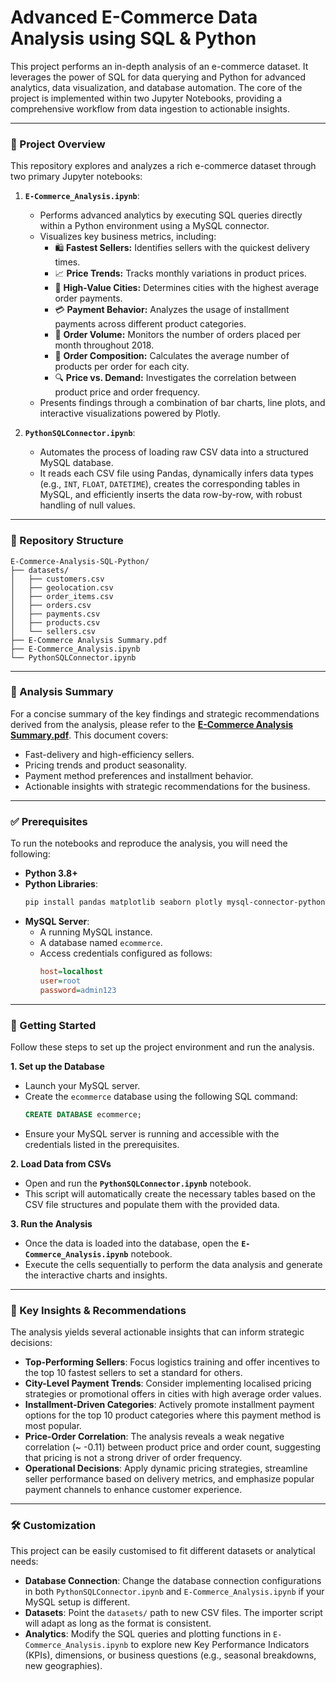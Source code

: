 # Advanced E-Commerce Data Analysis using SQL & Python

This project performs an in-depth analysis of an e-commerce dataset. It leverages the power of SQL for data querying and Python for advanced analytics, data visualization, and database automation. The core of the project is implemented within two Jupyter Notebooks, providing a comprehensive workflow from data ingestion to actionable insights.

---

### 🧠 Project Overview

This repository explores and analyzes a rich e-commerce dataset through two primary Jupyter notebooks:

1.  **`E-Commerce_Analysis.ipynb`**:
    * Performs advanced analytics by executing SQL queries directly within a Python environment using a MySQL connector.
    * Visualizes key business metrics, including:
        * 🛍️ **Fastest Sellers:** Identifies sellers with the quickest delivery times.
        * 📈 **Price Trends:** Tracks monthly variations in product prices.
        * 🌆 **High-Value Cities:** Determines cities with the highest average order payments.
        * 💳 **Payment Behavior:** Analyzes the usage of installment payments across different product categories.
        * 📅 **Order Volume:** Monitors the number of orders placed per month throughout 2018.
        * 🧮 **Order Composition:** Calculates the average number of products per order for each city.
        * 🔍 **Price vs. Demand:** Investigates the correlation between product price and order frequency.
    * Presents findings through a combination of bar charts, line plots, and interactive visualizations powered by Plotly.

2.  **`PythonSQLConnector.ipynb`**:
    * Automates the process of loading raw CSV data into a structured MySQL database.
    * It reads each CSV file using Pandas, dynamically infers data types (e.g., `INT`, `FLOAT`, `DATETIME`), creates the corresponding tables in MySQL, and efficiently inserts the data row-by-row, with robust handling of null values.

---

### 📁 Repository Structure

```
E‑Commerce‑Analysis‑SQL‑Python/
├── datasets/
│   ├── customers.csv
│   ├── geolocation.csv
│   ├── order_items.csv
│   ├── orders.csv
│   ├── payments.csv
│   ├── products.csv
│   └── sellers.csv
├── E‑Commerce Analysis Summary.pdf
├── E‑Commerce_Analysis.ipynb
└── PythonSQLConnector.ipynb
```

---

### 📄 Analysis Summary

For a concise summary of the key findings and strategic recommendations derived from the analysis, please refer to the **[E-Commerce Analysis Summary.pdf](E-Commerce%20Analysis%20Summary.pdf)**. This document covers:

* Fast-delivery and high-efficiency sellers.
* Pricing trends and product seasonality.
* Payment method preferences and installment behavior.
* Actionable insights with strategic recommendations for the business.

---

### ✅ Prerequisites

To run the notebooks and reproduce the analysis, you will need the following:

* **Python 3.8+**
* **Python Libraries**:
    ```bash
    pip install pandas matplotlib seaborn plotly mysql-connector-python
    ```
* **MySQL Server**:
    * A running MySQL instance.
    * A database named `ecommerce`.
    * Access credentials configured as follows:
        ```ini
        host=localhost
        user=root
        password=admin123
        ```

---

### 🚀 Getting Started

Follow these steps to set up the project environment and run the analysis.

**1. Set up the Database**
* Launch your MySQL server.
* Create the `ecommerce` database using the following SQL command:
    ```sql
    CREATE DATABASE ecommerce;
    ```
* Ensure your MySQL server is running and accessible with the credentials listed in the prerequisites.

**2. Load Data from CSVs**
* Open and run the **`PythonSQLConnector.ipynb`** notebook.
* This script will automatically create the necessary tables based on the CSV file structures and populate them with the provided data.

**3. Run the Analysis**
* Once the data is loaded into the database, open the **`E-Commerce_Analysis.ipynb`** notebook.
* Execute the cells sequentially to perform the data analysis and generate the interactive charts and insights.

---

### 🎯 Key Insights & Recommendations

The analysis yields several actionable insights that can inform strategic decisions:

* **Top-Performing Sellers**: Focus logistics training and offer incentives to the top 10 fastest sellers to set a standard for others.
* **City-Level Payment Trends**: Consider implementing localised pricing strategies or promotional offers in cities with high average order values.
* **Installment-Driven Categories**: Actively promote installment payment options for the top 10 product categories where this payment method is most popular.
* **Price-Order Correlation**: The analysis reveals a weak negative correlation (~ -0.11) between product price and order count, suggesting that pricing is not a strong driver of order frequency.
* **Operational Decisions**: Apply dynamic pricing strategies, streamline seller performance based on delivery metrics, and emphasize popular payment channels to enhance customer experience.

---

### 🛠 Customization

This project can be easily customised to fit different datasets or analytical needs:

* **Database Connection**: Change the database connection configurations in both `PythonSQLConnector.ipynb` and `E-Commerce_Analysis.ipynb` if your MySQL setup is different.
* **Datasets**: Point the `datasets/` path to new CSV files. The importer script will adapt as long as the format is consistent.
* **Analytics**: Modify the SQL queries and plotting functions in `E-Commerce_Analysis.ipynb` to explore new Key Performance Indicators (KPIs), dimensions, or business questions (e.g., seasonal breakdowns, new geographies).
